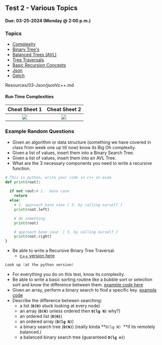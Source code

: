 ## Test 2 - Various Topics
#### Due: 03-25-2024 (Monday @ 2:00 p.m.)

### Topics

- [Complexity](../../Lectures/LectureMaterials/00-Big-Oh/README.md)
- [Binary Tree's](./bst.md)
- [Balanced Trees (AVL)](./avl.md)
- [Tree Traversals](./bst.md)
- [Basic Recursion Concepts](./recursion.md)
- [Json](./jsonVc++.md)
- [Getch](./getch.md)


Resources/03-Json/jsonVc++.md


<!-- #### Heaps

[Overview](../../Resources/L01-Heaps/README.md) -->

#### Run Time Complexities

|                                                 Cheat Sheet 1                                                  |                                                 Cheat Sheet 2                                                  |
| :------------------------------------------------------------------------------------------------------------: | :------------------------------------------------------------------------------------------------------------: |
| [<img src="https://images2.imgbox.com/62/f0/eMsdwHxM_o.png">](https://images2.imgbox.com/a5/36/z6BvQv7x_o.png) | [<img src="https://images2.imgbox.com/64/37/2mFwTJ2K_o.png">](https://images2.imgbox.com/28/6d/JrAyZA2z_o.jpg) |



### Example Random Questions

- Given an algorithm or data structure (something we have covered in class from week one up till now) know its Big Oh complexity.
- Given a list of values, insert them into a Binary Search Tree.
- Given a list of values, insert them into an AVL Tree. 
- What are the 3 necessary components you need  to write a recursive function.
```python
# This is python, write your code in c++ on exam
def print(root):
  
  if not root:# 1.  base case
    return
  else:
    # 2. approach base case [ 3. by calling ourself ]
    print(root.left)

    # do something
    print(root)

    # approach base case  [ 3. by calling ourself ]
    print(root.right)
}
```
- Be able to write a Recursive Binary Tree Traversal.
  - [c++ version here](../../Lectures/LectureMaterials/03-BinaryTrees/Bst.hpp)
```cpp
Look up (at the python version)
```
- For everything you do on this test, know its complexity.
- Be able to write a basic sorting routine like a bubble sort or selection sort and know the difference between them. [example code here](//Lectures/LectureMaterials/00-BubbleVSelection/README.md)
- Given an array, perform a binary search to find a specific key. [example code](../../Lectures/LectureMaterials/02-BinarySearch/README.md)
- Describe the difference between searching:
  - a list (****`O(N)`**** stuck looking at every node)
  - an array (**`O(N)`** unless ordered then **`O(lg N)`** why?)
  - an ordered list (**`O(N)`**)
  - an ordered array (**`O(lg N)`**)
  - a binary search tree (**`O(N)`**) (really kinda **`O(lg N) `**if its remotely balanced.)
  - a balanced binary search tree (guaranteed **`O(lg n)`**)




